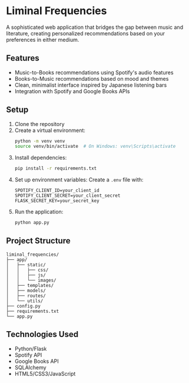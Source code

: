 # Liminal Frequencies

A sophisticated web application that bridges the gap between music and literature, creating personalized recommendations based on your preferences in either medium.

## Features

- Music-to-Books recommendations using Spotify's audio features
- Books-to-Music recommendations based on mood and themes
- Clean, minimalist interface inspired by Japanese listening bars
- Integration with Spotify and Google Books APIs

## Setup

1. Clone the repository
2. Create a virtual environment:
   ```bash
   python -m venv venv
   source venv/bin/activate  # On Windows: venv\Scripts\activate
   ```
3. Install dependencies:
   ```bash
   pip install -r requirements.txt
   ```
4. Set up environment variables:
   Create a `.env` file with:
   ```
   SPOTIFY_CLIENT_ID=your_client_id
   SPOTIFY_CLIENT_SECRET=your_client_secret
   FLASK_SECRET_KEY=your_secret_key
   ```
5. Run the application:
   ```bash
   python app.py
   ```

## Project Structure

```
liminal_frequencies/
├── app/
│   ├── static/
│   │   ├── css/
│   │   ├── js/
│   │   └── images/
│   ├── templates/
│   ├── models/
│   ├── routes/
│   └── utils/
├── config.py
├── requirements.txt
└── app.py
```

## Technologies Used

- Python/Flask
- Spotify API
- Google Books API
- SQLAlchemy
- HTML5/CSS3/JavaScript